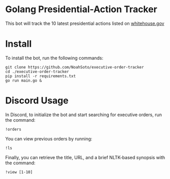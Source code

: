 # Golang Presidential-Action Tracker

This bot will track the 10 latest presidential actions listed on [whitehouse.gov](https://www.whitehouse.gov/)

# Install

To install the bot, run the following commands:

```
git clone https://github.com/NoahSoto/executive-order-tracker
cd ./executive-order-tracker
pip install -r requirements.txt
go run main.go &
```

# Discord Usage

In Discord, to initialize the bot and start searching for executive orders, run the command:

```
!orders
```

You can view previous orders by running: 

```
!ls
```

Finally, you can retrieve the title, URL, and a brief NLTK-based synopsis with the command:

```
!view [1-10]
```

